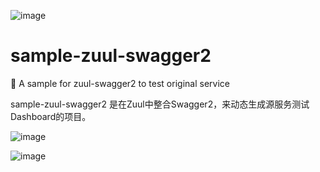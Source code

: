 ![image](https://img.shields.io/badge/test-passing-green.svg)

# sample-zuul-swagger2
:palm_tree: A sample for zuul-swagger2 to test original service

sample-zuul-swagger2 是在Zuul中整合Swagger2，来动态生成源服务测试Dashboard的项目。

![image](https://github.com/SpringCloud/sample-zuul-swagger2/blob/master/img/1.png)

![image](https://github.com/SpringCloud/sample-zuul-swagger2/blob/master/img/2.png)
